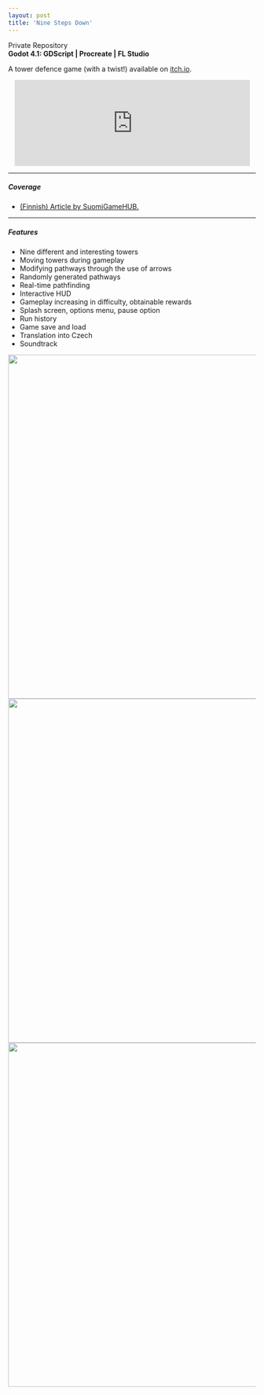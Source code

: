 ```yaml
---
layout: post
title: 'Nine Steps Down'
---
```

<div class="social-media">
    <i class="fa fa-github" aria-hidden="true"></i> Private Repository
</div>
<b>Godot 4.1: GDScript | Procreate | FL Studio</b>


A tower defence game (with a twist!) available on <a href="https://cheatcodetojoy.itch.io/">itch.io</a>.

<div align="center">
<iframe frameborder="0" src="https://itch.io/embed/2607995?border_width=5&amp;bg_color=000000&amp;fg_color=ffe3b7&amp;link_color=e88285&amp;border_color=000000" width="95%" height="175"><a href="https://cheatcodetojoy.itch.io/ninestepsdown">Nine Steps Down by CheatcodeToJoy</a></iframe>
</div>

---
##### Coverage

- <a href="https://suomigamehub.com/uutiset/aktiivinen-strategiointi-ja-tornien-siirtely-keskiossa-uudessa-nine-steps-down-pelissa/">(Finnish) Article by SuomiGameHUB.</a>

---
##### Features

- Nine different and interesting towers
- Moving towers during gameplay
- Modifying pathways through the use of arrows
- Randomly generated pathways
- Real-time pathfinding
- Interactive HUD
- Gameplay increasing in difficulty, obtainable rewards
- Splash screen, options menu, pause option
- Run history
- Game save and load
- Translation into Czech
- Soundtrack

<div align="center">
<img src="{{ site.github.url }}/assets/img/projects/proj-sunbird/nsd4.png" width=700px>
<img src="{{ site.github.url }}/assets/img/projects/proj-sunbird/nsd2.png" width=700px>
<img src="{{ site.github.url }}/assets/img/projects/proj-sunbird/nsd3.png" width=700px>
</div>